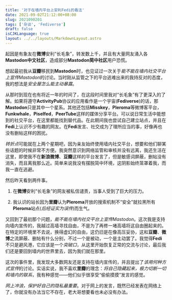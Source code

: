 ```yaml
---
title: '对于在墙内平台上安利Fedi的看法'
date: 2021-09-02T21:12:00+08:00
slug: 2021090201
tags: ['杂谈', 'Fediverse']
draft: false
isCJKLanguage: true
layout: ../../layouts/MarkdownLayout.astro
---
```

起因是有象友在**微博**安利“长毛象”，转发数上千，并且有大量网友涌入各**Mastodon中文社区**，造成部分**Mastodon简中社区**用户恐慌。

想起最初我从**豆瓣**移民到**Mastodon**时，也见证过一次关于*能不能在墙内社交平台上宣传Mastodon*的讨论。当时刚从监管之下的平台逃难出来的我持反对的态度，我的想法是*安全屋怎么能主动暴露*。

从那时到现在也有将近一年的时间了，在这段时间里我对“长毛象”有了更深入的了解。如果将遵守**ActivityPub**协议的应用看作是一个宇宙(**Fediverse**)的话，那**Mastodon**只是其中一个星系。其他还包括**Misskey**，**Pleroma**等微博客平台，**Funkwhale**，**Piselfed**，**PeerTube**这样的媒体分享平台。可以说日常生活中能想到的社交平台，在这里都能找到替代品。在此期间我也尝试自己建立站点，并且在**Fedi**上认识不少有趣的网友。在**Fedi**发言、社交成为了理所应当的事，好像再也没有删帖这样的困扰。

*转折点*可能就在上两个星期吧，因为亲友始终使用墙内社交平台，想要和他们聊某些话题的时候非常不方便。我突然意识到网络监管和审核并没有远离，我还生活在这里，即使我不在**新浪微博**、**豆瓣**这样的平台发言了，但是敏感词屏蔽，删帖没有消失，而且离我那么近。简单来说我没有摆脱简中环境，这阴影始终笼罩着我，而我一直在逃避。

然后昨天看到两件事。

1. 在**微博**安利“长毛象”的网友被私信谴责，当事人受到了巨大的压力。

1. 我认识的站长因为**里瓣**认为**Pleroma**开放的搜索机制不“安全”就拉黑所有**Pleroma**站点(*后经证实为误传*)而生气。

又回到了最初那个问题，*能不能在墙内社交平台上宣传Mastodon*。这次我是支持向墙内宣传的，我越过高墙寻找自由，不是为了再修一堵高墙将这自由圈起来的。在特定的环境里不去说，换得虚幻的自由，这仍旧是在像高压妥协，这和**豆瓣**、**微博**之流屏蔽、删帖有什么分别，不过一个是被动，一个是主动罢了。我觉得**Fedi**不只是避风港，它应该是一个*突破口*，从这里开始恢复正常的交流与讨论，最后我们还是要回到墙内的世界里去，因为我们就在那里。

这次的事件里，我发现大多数网友还是支持在墙内宣传的，并且提出了*该用何种方式宣传*的讨论。实话实说，我不喜欢**里瓣**的理念：*将自己隐藏起来，极力切断一切和墙内的联系*，我有种感觉——他们似乎很享受“偷偷摸摸”发言的感觉。

*网上冲浪，保护好自己的隐私最重要*。对于网上的发言，既然已经发表在网络上了，你就没有办法当它不存在，老大哥想要看也未必没有办法。

